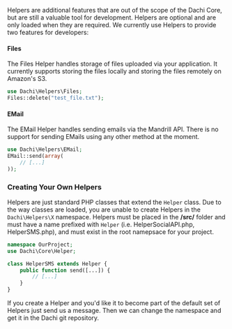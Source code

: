 Helpers are additional features that are out of the scope of the Dachi Core, but are still a valuable tool for
development. Helpers are optional and are only loaded when they are required. We currently use Helpers to provide two
features for developers:

#### Files
The Files Helper handles storage of files uploaded via your application. It currently supports storing the files locally
and storing the files remotely on Amazon's S3.
```php
use Dachi\Helpers\Files;
Files::delete("test_file.txt");
```

#### EMail
The EMail Helper handles sending emails via the Mandrill API. There is no support for sending EMails using any other
method at the moment.
```php
use Dachi\Helpers\EMail;
EMail::send(array(
	// [...]
));
```

### Creating Your Own Helpers
Helpers are just standard PHP classes that extend the `Helper` class. Due to the way classes are loaded, you are unable
to create Helpers in the `Dachi\Helpers\X` namespace. Helpers must be placed in the **/src/** folder and must have a
name prefixed with `Helper` (i.e. HelperSocialAPI.php, HelperSMS.php), and must exist in the root namepsace for your
project.
```php
namespace OurProject;
use Dachi\Core\Helper;

class HelperSMS extends Helper {
	public function send([...]) {
		// [...]
	}
}
```

If you create a Helper and you'd like it to become part of the default set of Helpers just send us a message. Then we
can change the namespace and get it in the Dachi git repository.